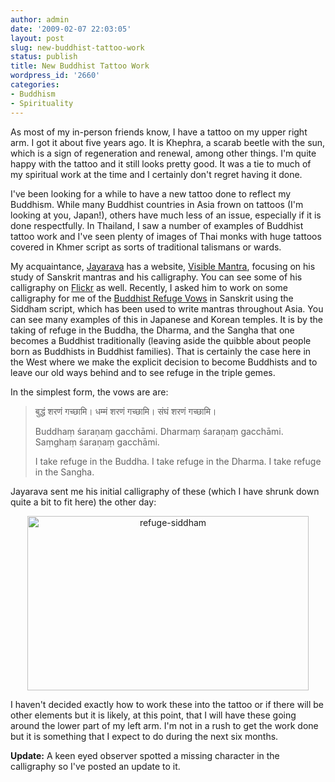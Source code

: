 ```yaml
---
author: admin
date: '2009-02-07 22:03:05'
layout: post
slug: new-buddhist-tattoo-work
status: publish
title: New Buddhist Tattoo Work
wordpress_id: '2660'
categories:
- Buddhism
- Spirituality
---
```

As most of my in-person friends know, I have a tattoo on my upper right arm. I got it about five years ago. It is Khephra, a scarab beetle with the sun, which is a sign of regeneration and renewal, among other things. I'm quite happy with the tattoo and it still looks pretty good. It was a tie to much of my spiritual work at the time and I certainly don't regret having it done.

I've been looking for a while to have a new tattoo done to reflect my Buddhism. While many Buddhist countries in Asia frown on tattoos (I'm looking at you, Japan!), others have much less of an issue, especially if it is done respectfully. In Thailand, I saw a number of examples of Buddhist tattoo work and I've seen plenty of images of Thai monks with huge tattoos covered in Khmer script as sorts of traditional talismans or wards. 

My acquaintance, <a href="http://jayarava.org/">Jayarava</a> has a website, <a href="http://www.visiblemantra.org/">Visible Mantra</a>, focusing on his study of Sanskrit mantras and his calligraphy. You can see some of his calligraphy on <a href="http://flickr.com/photos/jayarava/sets/72157594204634284/">Flickr</a> as well. Recently, I asked him to work on some calligraphy for me of the <a href="http://en.wikipedia.org/wiki/Buddhist_Refuge">Buddhist Refuge Vows</a> in Sanskrit using the Siddham script, which has been used to write mantras throughout Asia. You can see many examples of this in Japanese and Korean temples. It is by the taking of refuge in the Buddha, the Dharma, and the Sangha that one becomes a Buddhist traditionally (leaving aside the quibble about people born as Buddhists in Buddhist families). That is certainly the case here in the West where we make the explicit decision to become Buddhists and to leave our old ways behind and to see refuge in the triple gemes.

In the simplest form, the vows are are:
<blockquote>बुद्धं शरणं गच्छामि।
धम्मं शरणं गच्छामि।
संघं शरणं गच्छामि।

Buddhaṃ śaraṇaṃ gacchāmi.
Dharmaṃ śaraṇaṃ gacchāmi.
Saṃghaṃ śaraṇaṃ gacchāmi.

I take refuge in the Buddha.
I take refuge in the Dharma.
I take refuge in the Sangha.</blockquote>

Jayarava sent me his initial calligraphy of these (which I have shrunk down quite a bit to fit here) the other day:
<p align="center"><a href="http://www.flickr.com/photos/albill/3262451972/" title="refuge-siddham by albill, on Flickr"><img src="http://farm4.static.flickr.com/3389/3262451972_47b90e1880_o.gif" width="450" height="279" alt="refuge-siddham" /></a></p>
I haven't decided exactly how to work these into the tattoo or if there will be other elements but it is likely, at this point, that I will have these going around the lower part of my left arm. I'm not in a rush to get the work done but it is something that I expect to do during the next six months.

<strong>Update:</strong> A keen eyed observer spotted a missing character in the calligraphy so I've posted an update to it.
